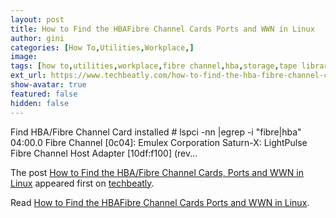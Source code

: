 ```yaml
---
layout: post
title: How to Find the HBAFibre Channel Cards Ports and WWN in Linux
author: gini
categories: [How To,Utilities,Workplace,]
image: 
tags: [how to,utilities,workplace,fibre channel,hba,storage,tape library,wwm,]
ext_url: https://www.techbeatly.com/how-to-find-the-hba-fibre-channel-cards-ports-and-wwn-in-linux/
show-avatar: true
featured: false
hidden: false
---
```


<p>Find HBA/Fibre Channel Card installed # lspci -nn &#124;egrep -i "fibre&#124;hba" 04:00.0 Fibre Channel [0c04]: Emulex Corporation Saturn-X: LightPulse Fibre Channel Host Adapter [10df:f100] (rev&#46;&#46;&#46;</p>
<p>The post <a href="https://www.techbeatly.com/how-to-find-the-hba-fibre-channel-cards-ports-and-wwn-in-linux/">How to Find the HBA/Fibre Channel Cards, Ports and WWN in Linux</a> appeared first on <a href="https://www.techbeatly.com">techbeatly</a>.</p>

Read [How to Find the HBAFibre Channel Cards Ports and WWN in Linux](https://www.techbeatly.com/how-to-find-the-hba-fibre-channel-cards-ports-and-wwn-in-linux/).